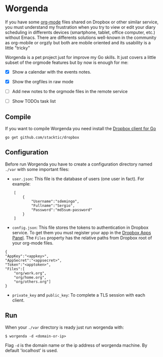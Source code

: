 
# Worgenda

If you have some [org-mode](http://orgmode.org/) files shared on Dropbox or other
similar service, you must understand my frustration when you try to view or edit
your diary scheduling in differents devices (smartphone, tablet, office
computer, etc.) without Emacs. There are differents solutions well-known in the community as
org-mobile or orgzly but both are mobile oriented and its usability is a little
"tricky" 

Worgenda is a pet project just for improve my Go skills. It just
covers a little subset of the orgmode features but by now is enough for me:

* [x] Show a calendar with the events notes.
* [x] Show the orgfiles in raw mode
* [ ] Add new notes to the orgmode files in the remote service
* [ ] Show TODOs task list


## Compile

If you want to compile Worgenda you need install the
[Dropbox client for Go](https://github.com/stacktic/dropbox)

```
go get github.com/stacktic/dropbox
```

## Configuration

Before run Worgenda you have to create a configuration directory named `./var`
with some important files:

* `user.json`: This file is the database of users (one user in fact). For
  example:
  
```
	[
		{
			"Username":"sdemingo",
			"Fullname":"Sergio",
			"Password":"md5sum-password"
		}
	]
```

* `config.json`: This file stores the tokens to authentication in Dropbox
  service. To get them you must register your app in the
  [Dropbox Apps Panel](https://www.dropbox.com/developers/apps). The `Files`
  property has the relative paths from Dropbox root of your org-mode files.

```
{
"AppKey":"<appkey>",
"AppSecret":"<appsecret>",
"Token":"<apptoken>",
"Files":[
    "org/work.org",
    "org/home.org",
    "org/others.org"]
}
```

* `private_key` and `public_key`: To complete a TLS session with each client.


## Run

When your `./var` directory is ready just run worgenda with:

```
$ worgenda -d <domain-or-ip>
```

Flag `-d` is the domain name or the ip address of worgenda machine. By default
'localhost' is used.
